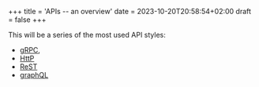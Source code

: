 +++
title = 'APIs -- an overview'
date = 2023-10-20T20:58:54+02:00
draft = false
+++

This will be a series of the most used API styles: 
- [gRPC](https://codingjenka.github.io/blog/posts/grpc/),
- [HttP](https://codingJenka.github.io/blog/posts/http/)
- [ReST](https://codingJenka.github.io/blog/posts/rest/)
- [graphQL](https://codingJenka.github.io/blog/posts/graphql/)